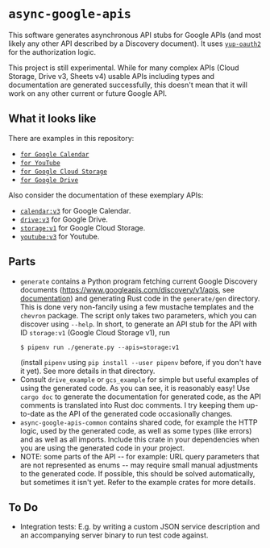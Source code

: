 # `async-google-apis`

This software generates asynchronous API stubs for Google APIs (and most likely
any other API described by a Discovery document). It uses
[`yup-oauth2`](https://github.com/dermesser/yup-oauth2) for the authorization
logic.

This project is still experimental. While for many complex APIs (Cloud Storage,
Drive v3, Sheets v4) usable APIs including types and documentation are generated
successfully, this doesn't mean that it will work on any other current or future
Google API.

## What it looks like

There are examples in this repository:

* [`for Google
Calendar`](https://github.com/dermesser/async-google-apis/blob/master/example_crates/calendar_example/src/main.rs)
* [`for
YouTube`](https://github.com/dermesser/async-google-apis/blob/master/example_crates/youtube_example/src/main.rs)
* [`for Google Cloud
Storage`](https://github.com/dermesser/async-google-apis/blob/master/example_crates/gcs_example/src/main.rs)
* [`for Google
Drive`](https://github.com/dermesser/async-google-apis/blob/master/example_crates/drive_example/src/main.rs)

Also consider the documentation of these exemplary APIs:

* [`calendar:v3`](https://borgac.net/~lbo/doc/target/doc/calendar_example/calendar_v3_types/) for Google Calendar.
* [`drive:v3`](https://borgac.net/~lbo/doc/target/doc/drive_example/drive_v3_types/) for Google Drive.
* [`storage:v1`](https://borgac.net/~lbo/doc/target/doc/gcs_example/storage_v1_types/)
for Google Cloud Storage.
* [`youtube:v3`](https://borgac.net/~lbo/doc/target/doc/youtube_example/youtube_v3_types/) for Youtube.

## Parts

* `generate` contains a Python program fetching current Google Discovery documents
  (https://www.googleapis.com/discovery/v1/apis, see
   [documentation](https://developers.google.com/discovery/v1/reference)) and
  generating Rust code in the `generate/gen` directory. This is done very
  non-fancily using a few mustache templates and the `chevron` package. The script
  only takes two parameters, which you can discover using `--help`. In short, to
  generate an API stub for the API with ID `storage:v1` (Google Cloud Storage v1),
  run
  ```shell
  $ pipenv run ./generate.py --apis=storage:v1
  ```
  (install `pipenv` using `pip install --user pipenv` before, if you don't have it
  yet). See more details in that directory.
* Consult `drive_example` or `gcs_example` for simple but useful examples of
  using the generated code. As you can see, it is reasonably easy! Use `cargo doc`
  to generate the documentation for generated code, as the API comments is
  translated into Rust doc comments. I try keeping them up-to-date as the API of
  the generated code occasionally changes.
* `async-google-apis-common` contains shared code, for example the HTTP logic,
  used by the generated code, as well as some types (like errors) and as well as
  all imports. Include this crate in your dependencies when you are using
  the generated code in your project.
* NOTE: some parts of the API -- for example: URL query parameters that are not
  represented as enums -- may require small manual adjustments to the generated
  code. If possible, this should be solved automatically, but sometimes it isn't
  yet. Refer to the example crates for more details.

## To Do

* Integration tests: E.g. by writing a custom JSON service description and an
accompanying server binary to run test code against.
